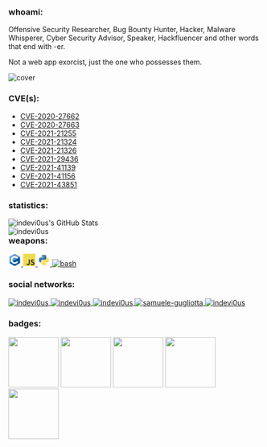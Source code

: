 <h3 id="whoami">
  whoami:
</h3>
<p>
  Offensive Security Researcher, Bug Bounty Hunter, Hacker, Malware Whisperer, Cyber Security Advisor, Speaker, Hackfluencer and other words that end with -er.
</p>
<p>
  Not a web app exorcist, just the one who possesses them.
</p>
<img src="https://c.tenor.com/6IoEZ4qrt1YAAAAC/asta-demon.gif" alt="cover" />

<h3>
  CVE(s):
</h3>
<ul>
  <li>
    <a href="https://nvd.nist.gov/vuln/detail/CVE-2020-27662">CVE-2020-27662
    </a>
  </li>
  <li>
    <a href="https://nvd.nist.gov/vuln/detail/CVE-2020-27663">CVE-2020-27663</a>
  </li>
  <li>
    <a href="https://nvd.nist.gov/vuln/detail/CVE-2021-21255">CVE-2021-21255</a>
  </li>
  <li>
    <a href="https://nvd.nist.gov/vuln/detail/CVE-2021-21324">CVE-2021-21324</a>
  </li>
  <li>
    <a href="https://nvd.nist.gov/vuln/detail/CVE-2021-21326">CVE-2021-21326</a>
  </li>
  <li>
    <a href="https://nvd.nist.gov/vuln/detail/CVE-2021-29436">CVE-2021-29436</a>
  </li>
  <li>
    <a href="https://nvd.nist.gov/vuln/detail/CVE-2021-41139">CVE-2021-41139</a>
  </li>
  <li>
    <a href="https://nvd.nist.gov/vuln/detail/CVE-2021-41156">CVE-2021-41156</a>
  </li>
  <li>
    <a href="https://nvd.nist.gov/vuln/detail/CVE-2021-43851">CVE-2021-43851</a>
  </li>
</ul>

<h3>
  statistics:
</h3>
<p align="left">
  <img align="left" src="https://github-readme-stats.vercel.app/api?username=indevi0us&show_icons=true&hide_border=true&count_private=true&theme=github_dark" alt="indevi0us's GitHub Stats">
  <img align="left" width=500 src="https://github-readme-stats.vercel.app/api/top-langs/?username=indevi0us&count_private=true&theme=github_dark" alt="indevi0us" />
</p>

<h3>
  weapons:
</h3>
<p align="left">
  <a href="https://www.cprogramming.com/" target="_blank" rel="noreferrer">
    <img src="https://raw.githubusercontent.com/devicons/devicon/master/icons/c/c-original.svg" alt="c" width="25" height="25"/>
  </a>
  <a href="https://developer.mozilla.org/en-US/docs/Web/JavaScript" target="_blank" rel="noreferrer">
    <img src="https://raw.githubusercontent.com/devicons/devicon/master/icons/javascript/javascript-original.svg" alt="javascript" width="25" height="25"/>
  </a>
  <a href="https://www.python.org" target="_blank" rel="noreferrer">
    <img src="https://raw.githubusercontent.com/devicons/devicon/master/icons/python/python-original.svg" alt="python" width="25" height="25"/>
  </a>
  <a href="https://www.gnu.org/software/bash/" target="_blank" rel="noreferrer">
    <img src="https://www.vectorlogo.zone/logos/gnu_bash/gnu_bash-icon.svg" alt="bash" width="25" height="25"/>
  </a>
</p>

<h3>
  social networks:
</h3>
<p align="left">
  <a href="https://www.twitch.tv/indevi0usTV" target="blank">
    <img align="center" src="https://raw.githubusercontent.com/rahuldkjain/github-profile-readme-generator/master/src/images/icons/Social/twitch.svg" alt="indevi0us" height="25" width="25" />
  </a>
  <a href="https://twitter.com/indevi0us" target="blank">
    <img align="center" src="https://raw.githubusercontent.com/rahuldkjain/github-profile-readme-generator/master/src/images/icons/Social/twitter.svg" alt="indevi0us" height="25" width="25" />
  </a>
  <a href="https://instagram.com/indevi0us" target="blank">
    <img align="center" src="https://raw.githubusercontent.com/rahuldkjain/github-profile-readme-generator/master/src/images/icons/Social/instagram.svg" alt="indevi0us" height="25" width="25" />
  </a>
  <a href="https://linkedin.com/in/samuele-gugliotta" target="blank">
    <img align="center" src="https://raw.githubusercontent.com/rahuldkjain/github-profile-readme-generator/master/src/images/icons/Social/linked-in-alt.svg" alt="samuele-gugliotta" height="25" width="25" />
  </a>
  <a href="https://www.youtube.com/c/indevi0us" target="blank">
    <img align="center" src="https://raw.githubusercontent.com/rahuldkjain/github-profile-readme-generator/master/src/images/icons/Social/youtube.svg" alt="indevi0us" height="25" width="25" />
  </a>
</p>


<h3>
  badges:
</h3>
<p align="left">
  <img src="https://hckrt.com/assets/custom/img/badges/hackrate-Newcomer.png" width="100" height="100">
  <img src="https://hckrt.com/assets/custom/img/badges/hackrate-Hack_Everything.png" width="100" height="100">
  <img src="https://hckrt.com/assets/custom/img/badges/hackrate-Inviter.png" width="100" height="100">
  <img src="https://hckrt.com/assets/custom/img/badges/hackrate-Bounty_Hunter.png" width="100" height="100">
  <img src="https://hckrt.com/assets/custom/img/badges/hackrate-Monster.png" width="100" height="100">
</p>
